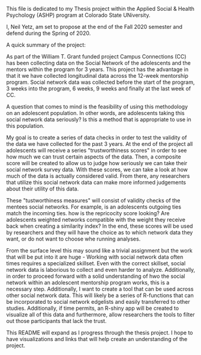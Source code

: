 This file is dedicated to my Thesis project within the Applied Social & Health Psychology (ASHP) program at Colorado State UNiversity. 

I, Neil Yetz, am set to propose at the end of the Fall 2020 semester and defend during the Spring of 2020. 

A quick summary of the project:

As part of the William T. Grant funded project Campus Connections (CC) has been collecting data on the Social Network of the adolescents and the mentors within the program for 3 years. This project has the advantage in that it we have collected longitudinal data across the 12-week mentorship program. Social network data was collected before the start of the program, 3 weeks into the program, 6 weeks, 9 weeks and finally at the last week of CC.

A question that comes to mind is the feasibility of using this methodology on an adolescent population. In other words, are adolescents taking this social network data seriously? Is this a method that is appropriate to use in this population. 

My goal is to create a series of data checks in order to test the validity of the data we have collected for the past 3 years. At the end of the project all adolescents will receive a series "trustworthiness scores" in order to see how much we can trust certain aspects of the data. Then, a composite score will be created to allow us to judge how seriously we can take their social network survey data. With these scores, we can take a look at how much of the data is actually considered valid. From there, any researchers that utilize this social network data can make more informed judgements about their utility of this data. 

These "tustworthiness measures" will consist of validity checks of the mentees social networks. For example, is an adolescents outgoing ties match the incoming ties. how is the repricocity score looking? Are adolescents weighted networks compatible with the weight they receive back when creating a similarity index? In the end, these scores will be used by researchers and they will have the choice as to which network data they want, or do not want to choose whe running analyses. 

From the surface level this may sound like a trivial assignment but the work that will be put into it are huge - Working with social network data often times requires a specialized skillset. Even with the correct skillset, social network data is laborious to collect and even harder to analyze. Additionally, in order to proceed forward with a solid understanding of hwo the social network within an adolescent mentorship program works, this is a necessary step. Additionally, I want to create a tool that can be used across other social network data. This will likely be a series of R-functions that can be incorporated to social network edgelists and easily transferred to other studies. Additionally, if time permits, an R-shiny app will be created to visualize all of this data and furthermore, allow researchers the tools to filter out those participants that lack the trust. 

This README will expand as I progress through the thesis project. I hope to have visualizations and links that will help create an understanding of the project. 




